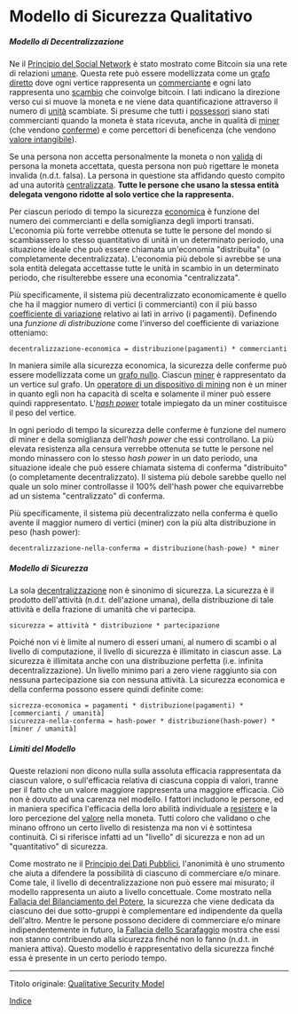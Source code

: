 # Modello di Sicurezza Qualitativo



##### Modello di Decentralizzazione

Ne il [Principio del Social Network](ch024-social-network-principle.md) è stato mostrato come Bitcoin sia una rete di relazioni [umane](ch101-glossary.md#persona). Questa rete può essere modellizzata come un [grafo diretto](https://it.wikipedia.org/wiki/Grafo) dove ogni vertice rappresenta un [commerciante](ch101-glossary.md#commerciante) e ogni lato rappresenta uno [scambio](ch101-glossary.md#scambio) che coinvolge bitcoin. I lati indicano la direzione verso cui si muove la moneta e ne viene data quantificazione attraverso il numero di [unità](ch101-glossary.md#unità) scambiate. Si presume che tutti i [possessori](ch101-glossary.md#proprietario) siano stati commercianti quando la moneta è stata ricevuta, anche in qualità di [miner](ch101-glossary.md#miner) (che vendono [conferme](ch101-glossary.md#conferma)) e come percettori di beneficenza (che vendono [valore intangibile](https://it.wikipedia.org/wiki/Avviamento_d%27azienda)).

Se una persona non accetta personalmente la moneta o non [valida](ch101-glossary.md#validazione) di persona la moneta accettata, questa persona non può rigettare le moneta invalida (n.d.t. falsa). La persona in questione sta affidando questo compito ad una autorità [centralizzata](ch101-glossary.md#centralizzazione). **Tutte le persone che usano la stessa entità delegata vengono ridotte al solo vertice che la rappresenta.**

Per ciascun periodo di tempo la sicurezza [economica](ch101-glossary.md#economia) è funzione del numero dei commercianti e della somiglianza degli importi transati. L'economia più forte verrebbe ottenuta se tutte le persone del mondo si scambiassero lo stesso quantitativo di unità in un determinato periodo, una situazione ideale che può essere chiamata un'economia "distribuita" (o completamente decentralizzata). L'economia più debole si avrebbe se una sola entità delegata accettasse tutte le unità in scambio in un determinato periodo, che risulterebbe essere una economia "centralizzata". 

Più specificamente, il sistema più decentralizzato economicamente è quello che ha il maggior numero di vertici (i commercianti) con il più basso [coefficiente di variazione](https://it.wikipedia.org/wiki/Coefficiente_di_variazione) relativo ai lati in arrivo (i pagamenti). Definendo una _funzione di distribuzione_ come l'inverso del coefficiente di variazione otteniamo:

```
decentralizzazione-economica = distribuzione(pagamenti) * commercianti
```

In maniera simile alla sicurezza economica, la sicurezza delle conferme può essere modellizzata come un [grafo nullo](https://it.wikipedia.org/wiki/Grafo_nullo). Ciascun [miner](ch101-glossary.md#miner) è rappresentato da un vertice sul grafo. Un [operatore di un dispositivo di mining](ch101-glossary.md#operatore-di-dispositivo-di-mining-grinder) non è un miner in quanto egli non ha capacità di scelta e solamente il miner può essere quindi rappresentato. L'[_hash power_](ch101-glossary.md#hash-power) totale impiegato da un miner costituisce il peso del vertice.

In ogni periodo di tempo la sicurezza delle conferme è funzione del numero di miner e della somiglianza dell'_hash power_ che essi controllano. La più elevata resistenza alla censura verrebbe ottenuta se tutte le persone nel mondo minassero con lo stesso _hash power_ in un dato periodo, una situazione ideale che può essere chiamata sistema di conferma "distribuito" (o completamente decentralizzato). Il sistema più debole sarebbe quello nel quale un solo miner controllasse il 100% dell'hash power che equivarrebbe ad un sistema "centralizzato" di conferma.

Più specificamente, il sistema più decentralizzato nella conferma è quello avente il maggior numero di vertici (miner) con la più alta distribuzione in peso (hash power):

```
decentralizzazione-nella-conferma = distribuzione(hash-powe) * miner
```



##### Modello di Sicurezza

La sola [decentralizzazione](ch101-glossary.md#decentralizzazione) non è sinonimo di sicurezza. La sicurezza è il prodotto dell'attività (n.d.t. dell'azione umana), della distribuzione di tale attività e della frazione di umanità che vi partecipa.

```
sicurezza = attività * distribuzione * partecipazione
```

Poiché non vi è limite al numero di esseri umani, al numero di scambi o al livello di computazione, il livello di sicurezza è illimitato in ciascun asse. La sicurezza è illimitata anche con una distribuzione perfetta (i.e. infinita decentralizzazione). Un livello minimo pari a zero viene raggiunto sia con nessuna partecipazione sia con nessuna attività. La sicurezza economica e della conferma possono essere quindi definite come:

```
sicrezza-economica = pagamenti * distribuzione(pagamenti) * [commercianti / umanità]
sicurezza-nella-conferma = hash-power * distribuzione(hash-power) * [miner / umanità]
```

##### Limiti del Modello

Queste relazioni non dicono nulla sulla assoluta efficacia rappresentata da ciascun valore, o sull'efficacia relativa di ciascuna coppia di valori, tranne per il fatto che un valore maggiore rappresenta una maggiore efficacia. Ciò non è dovuto ad una carenza nel modello. I fattori includono le persone, ed in maniera specifica l'efficacia della loro abilità individuale a [resistere](ch004-axiom-of-resistance.md) e la loro percezione del [valore](ch101-glossary.md#valore) nella moneta. Tutti coloro che validano o che minano offrono un certo livello di resistenza ma non vi è sottintesa continuità. Ci si riferisce infatti ad un "livello" di sicurezza e non ad un "quantitativo" di sicurezza.

Come mostrato ne il [Principio dei Dati Pubblici](ch023-public-data-principle.md), l'anonimità è uno strumento che aiuta a difendere la possibilità di ciascuno di commerciare e/o minare. Come tale, il livello di decentralizzazione non può essere mai misurato; il modello rappresenta un aiuto a livello concettuale. Come mostrato nella [Fallacia del Bilanciamento del Potere](ch042-balance-of-power-fallacy.md), la sicurezza che viene dedicata da ciascuno dei due sotto-gruppi è complementare ed indipendente da quella dell'altro. Mentre le persone possono decidere di commerciare e/o minare indipendentemente in futuro, la [Fallacia dello Scarafaggio](ch045-cockroach-fallacy.md) mostra che essi non stanno contribuendo alla sicurezza finché non lo fanno (n.d.t. in maniera attiva). Questo modello è rappresentativo della sicurezza finché essa è presente in un certo periodo tempo.

---

Titolo originale: [Qualitative Security Model](https://github.com/libbitcoin/libbitcoin-system/wiki/Qualitative-Security-Model)

[Indice](/README.md)

